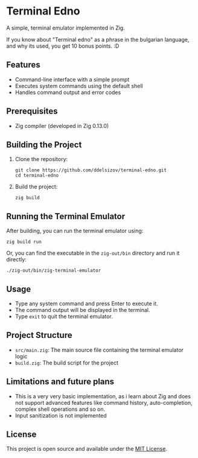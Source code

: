 # Terminal Edno

A simple, terminal emulator implemented in Zig.

If you know about "Terminal edno" as a phrase in the bulgarian language, and why its used, you get 10 bonus points. :D

## Features

- Command-line interface with a simple prompt
- Executes system commands using the default shell
- Handles command output and error codes

## Prerequisites

- Zig compiler (developed in Zig 0.13.0)

## Building the Project

1. Clone the repository:
   ```
   git clone https://github.com/ddelsizov/terminal-edno.git
   cd terminal-edno
   ```

2. Build the project:
   ```
   zig build
   ```

## Running the Terminal Emulator

After building, you can run the terminal emulator using:

```
zig build run
```

Or, you can find the executable in the `zig-out/bin` directory and run it directly:

```
./zig-out/bin/zig-terminal-emulator
```

## Usage

- Type any system command and press Enter to execute it.
- The command output will be displayed in the terminal.
- Type `exit` to quit the terminal emulator.

## Project Structure

- `src/main.zig`: The main source file containing the terminal emulator logic
- `build.zig`: The build script for the project

## Limitations and future plans

- This is a very very basic implementation, as i learn about Zig and does not support advanced features like command history, auto-completion, complex shell operations and so on.
- Input sanitization is not implemented

## License

This project is open source and available under the [MIT License](LICENSE).